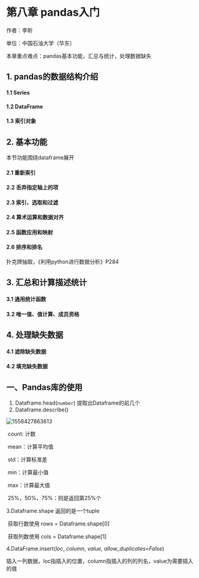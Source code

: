 # 第八章  pandas入门

作者：李昕

单位：中国石油大学（华东）

本章重点难点：pandas基本功能，汇总与统计，处理数据缺失

## 1. pandas的数据结构介绍

#### 1.1 Series

#### 1.2 DataFrame

#### 1.3 索引对象

## 2. 基本功能

本节功能围绕dataframe展开

#### 2.1 重新索引

#### 2.2 丢弃指定轴上的项

#### 2.3 索引、选取和过滤

#### 2.4 算术运算和数据对齐

#### 2.5  函数应用和映射

#### 2.6 排序和排名

扑克牌抽取，《利用python进行数据分析》P284

## 3. 汇总和计算描述统计

#### 3.1 通用统计函数

#### 3.2 唯一值、值计算、成员资格

## 4. 处理缺失数据

#### 4.1 滤除缺失数据

#### 4.2 填充缺失数据

## 一、Pandas库的使用

1. Dataframe.head(`number`)  提取出Dataframe的前几个
2. Dataframe.describe() 

![1558427863613]()

​	count: 计数

​	mean：计算平均值

​	std：计算标准差

​	min：计算最小值

​	max：计算最大值

​	25%，50%，75%：则是返回第25%个

3.Dataframe.shape 返回的是一个tuple

​	获取行数使用 rows = Dataframe.shape[0]

​	获取列数使用 cols = Dataframe.shape[1]

4.DataFrame.insert(*loc*, *column*, *value*, *allow_duplicates=False*)

​	插入一列数据，loc指插入的位置，column指插入的列的列名，value为需要插入的值